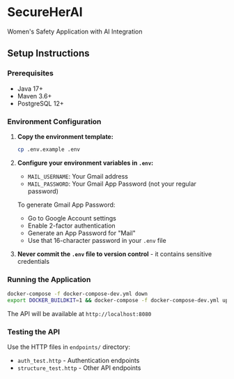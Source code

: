 # SecureHerAI

Women's Safety Application with AI Integration

## Setup Instructions

### Prerequisites

- Java 17+
- Maven 3.6+
- PostgreSQL 12+

### Environment Configuration

1. **Copy the environment template:**

   ```bash
   cp .env.example .env
   ```
2. **Configure your environment variables in `.env`:**

   - `MAIL_USERNAME`: Your Gmail address
   - `MAIL_PASSWORD`: Your Gmail App Password (not your regular password)

   To generate Gmail App Password:

   - Go to Google Account settings
   - Enable 2-factor authentication
   - Generate an App Password for "Mail"
   - Use that 16-character password in your `.env` file
3. **Never commit the `.env` file to version control** - it contains sensitive credentials

### Running the Application

```bash
docker-compose -f docker-compose-dev.yml down
export DOCKER_BUILDKIT=1 && docker-compose -f docker-compose-dev.yml up --build
```

The API will be available at `http://localhost:8080`

### Testing the API

Use the HTTP files in `endpoints/` directory:

- `auth_test.http` - Authentication endpoints
- `structure_test.http` - Other API endpoints
